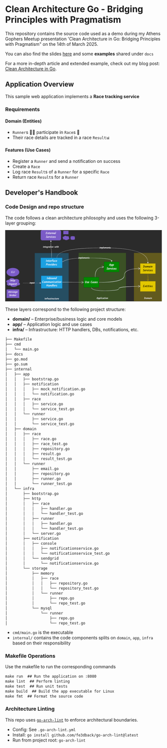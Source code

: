 # Clean Architecture Go - Bridging Principles with Pragmatism

This repository contains the source code used as a demo during my Athens Gophers Meetup presentation 'Clean Architecture in Go: Bridging Principles with Pragmatism" on the 14th of March 2025.

You can also find the slides [here](./docs/slides/CleanArchitectureInGo_AthensGophers_14Mar2025.pdf) and some **examples** shared under `docs`

For a more in-depth article and extended example, check out my blog post: [Clean Architecture in Go](https://pkritiotis.io/clean-architecture-in-golang/).

## Application Overview

This sample web application implements a **Race tracking service**

### Requirements

#### Domain (Entities)
- `Runner`s 🏃‍♂️ participate in `Race`s 🏁
- Their race details are tracked in a race `Result📊`
  
#### Features (Use Cases)
- Register a `Runner` and send a notification on success
- Create a `Race`
- Log race `Result`s of a `Runner` for a specific `Race`
- Return race `Result`s for a `Runner`

## Developer's Handbook

### Code Design and repo structure

The code follows a clean architecture philosophy and uses the following 3-layer grouping:

![Project Structure](./docs/images/ProjectStructure.png)

These layers correspond to the following project structure:
- **domain/** – Enterprise/business logic and core models  
- **app/** – Application logic and use cases  
- **infra/** – Infrastructure: HTTP handlers, DBs, notifications, etc.
```
├── Makefile
├── cmd
│   └── main.go
├── docs
├── go.mod
├── go.sum
├── internal
│   ├── app
│   │   ├── bootstrap.go
│   │   ├── notification
│   │   │   ├── mock_notification.go
│   │   │   └── notification.go
│   │   ├── race
│   │   │   ├── service.go
│   │   │   └── service_test.go
│   │   └── runner
│   │       ├── service.go
│   │       └── service_test.go
│   ├── domain
│   │   ├── race
│   │   │   ├── race.go
│   │   │   ├── race_test.go
│   │   │   ├── repository.go
│   │   │   ├── result.go
│   │   │   └── result_test.go
│   │   └── runner
│   │       ├── email.go
│   │       ├── repository.go
│   │       ├── runner.go
│   │       └── runner_test.go
│   └── infra
│       ├── bootstrap.go
│       ├── http
│       │   ├── race
│       │   │   ├── handler.go
│       │   │   └── handler_test.go
│       │   ├── runner
│       │   │   ├── handler.go
│       │   │   └── handler_test.go
│       │   └── server.go
│       ├── notification
│       │   ├── console
│       │   │   ├── notificationservice.go
│       │   │   └── notificationservice_test.go
│       │   └── sendgrid
│       │       └── notificationservice.go
│       └── storage
│           ├── memory
│           │   ├── race
│           │   │   ├── repository.go
│           │   │   └── repository_test.go
│           │   └── runner
│           │       ├── repo.go
│           │       └── repo_test.go
│           └── mysql
│               └── runner
│                   ├── repo.go
│                   └── repo_test.go
```

- `cmd/main.go` is the executable
- `internal/` contains the code components splits on `domain`, `app`, `infra` based on their responsibility

### Makefile Operations

Use the makefile to run the corresponding commands
```
make run  ## Run the application on :8080
make lint  ## Perform linting
make test  ## Run unit tests
make build  ## Build the app executable for Linux
make fmt  ## Format the source code
```

### Architecture Linting
This repo uses [`go-arch-lint`](https://github.com/fe3dback/go-arch-lint) to enforce architectural boundaries.
- Config: See `.go-arch-lint.yml`
- Install: `go install github.com/fe3dback/go-arch-lint@latest`
- Run from project root: `go-arch-lint`